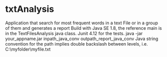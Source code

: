 # txtAnalysis
Application that search for most frequent words in a text File or in a group of them and generates a report
Build with Java SE 1.8, the reference main is in the TextFilesAnalysis java class. Junit 4.12 for the tests.
java -jar your_appname.jar inpath_java_conv outpath_report_java_conv
Java string convention for the path implies double backslash between levels, i.e. C:\\myfolder\\myfile.txt
